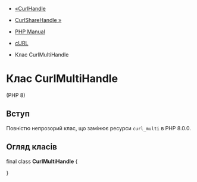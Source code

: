 - [«CurlHandle](class.curlhandle.md)
- [CurlShareHandle »](class.curlsharehandle.md)

- [PHP Manual](index.md)
- [cURL](book.curl.md)
- Клас CurlMultiHandle

# Клас CurlMultiHandle

(PHP 8)

## Вступ

Повністю непрозорий клас, що замінює ресурси `curl_multi` в PHP
8.0.0.

## Огляд класів

final class **CurlMultiHandle** {

}
